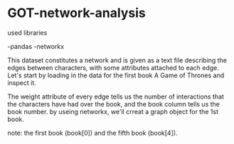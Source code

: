# GOT-network-analysis

used libraries 

-pandas
-networkx

This dataset constitutes a network and is given as a text file describing the edges between characters, with some attributes attached to each edge. Let's start by loading in the data for the first book A Game of Thrones and inspect it.

The weight attribute of every edge tells us the number of interactions that the characters have had over the book, and the book column tells us the book number.
by useing networkx, we'll crreat a graph object for the 1st book.

note: the first book (book[0]) and the fifth book (book[4]).
